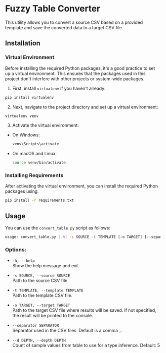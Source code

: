 # Fuzzy Table Converter

This utility allows you to convert a source CSV based on a provided template and save the converted data to a target CSV file.

## Installation

### Virtual Environment

Before installing the required Python packages, it's a good practice to set up a virtual environment. This ensures that the packages used in this project don't interfere with other projects or system-wide packages.

1. First, install `virtualenv` if you haven't already:

```bash
pip install virtualenv
```

2. Next, navigate to the project directory and set up a virtual environment:

```bash
virtualenv venv
```

3. Activate the virtual environment:

- On Windows:
  ```bash
  venv\Scripts\activate
  ```

- On macOS and Linux:
  ```bash
  source venv/bin/activate
  ```

### Installing Requirements

After activating the virtual environment, you can install the required Python packages using:

```bash
pip install -r requirements.txt
```

## Usage

You can use the `convert_table.py` script as follows:

```bash
usage: convert_table.py [-h] -s SOURCE -t TEMPLATE [-o TARGET] [--separator SEPARATOR] [--depth DEPTH]
```

### Options:

- `-h, --help`  
  Show the help message and exit.

- `-s SOURCE, --source SOURCE`  
  Path to the source CSV file.

- `-t TEMPLATE, --template TEMPLATE`  
  Path to the template CSV file.

- `-o TARGET, --target TARGET`  
  Path to the target CSV file where results will be saved. If not specified, the result will be printed to the console.

- `--separator SEPARATOR`  
  Separator used in the CSV files. Default is a comma `,`.

- `--d DEPTH, --depth DEPTH`  
  Count of sample values from table to use for a type inference. Default: 5